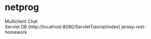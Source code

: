 # netprog
Multiclient Chat <br>
Servlet DB (http://localhost:8080/ServletTutorial/index)
jersey-rest-homework
